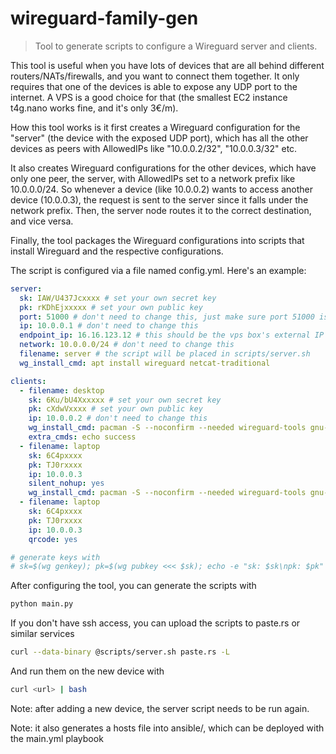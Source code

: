 # wireguard-family-gen

> Tool to generate scripts to configure a Wireguard server and clients.

This tool is useful when you have lots of devices that are all behind different routers/NATs/firewalls, and you want to connect them together. It only requires that one of the devices is able to expose any UDP port to the internet. A VPS is a good choice for that (the smallest EC2 instance t4g.nano works fine, and it's only 3€/m). 

How this tool works is it first creates a Wireguard configuration for the "server" (the device with the exposed UDP port), which has all the other devices as peers with AllowedIPs like "10.0.0.2/32", "10.0.0.3/32" etc.

It also creates Wireguard configurations for the other devices, which have only one peer, the server, with AllowedIPs set to a network prefix like 10.0.0.0/24. So whenever a device (like 10.0.0.2) wants to access another device (10.0.0.3), the request is sent to the server since it falls under the network prefix. Then, the server node routes it to the correct destination, and vice versa.

Finally, the tool packages the Wireguard configurations into scripts that install Wireguard and the respective configurations. 

The script is configured via a file named config.yml. Here's an example:

```yml
server:
  sk: IAW/U437Jcxxxx # set your own secret key
  pk: rKDhEjxxxxx # set your own public key
  port: 51000 # don't need to change this, just make sure port 51000 is unblocked on the vps
  ip: 10.0.0.1 # don't need to change this
  endpoint_ip: 16.16.123.12 # this should be the vps box's external IP
  network: 10.0.0.0/24 # don't need to change this
  filename: server # the script will be placed in scripts/server.sh
  wg_install_cmd: apt install wireguard netcat-traditional

clients:
  - filename: desktop
    sk: 6Ku/bU4Xxxxxx # set your own secret key
    pk: cXdwVxxxx # set your own public key
    ip: 10.0.0.2 # don't need to change this
    wg_install_cmd: pacman -S --noconfirm --needed wireguard-tools gnu-netcat
	extra_cmds: echo success
  - filename: laptop
    sk: 6C4pxxxx
    pk: TJ0rxxxx
    ip: 10.0.0.3
	silent_nohup: yes
    wg_install_cmd: pacman -S --noconfirm --needed wireguard-tools gnu-netcat
  - filename: laptop
    sk: 6C4pxxxx
    pk: TJ0rxxxx
    ip: 10.0.0.3
    qrcode: yes

# generate keys with
# sk=$(wg genkey); pk=$(wg pubkey <<< $sk); echo -e "sk: $sk\npk: $pk"
```

After configuring the tool, you can generate the scripts with 
```bash
python main.py
```
If you don't have ssh access, you can upload the scripts to paste.rs or similar services
```bash
curl --data-binary @scripts/server.sh paste.rs -L
```
And run them on the new device with
```bash
curl <url> | bash
```
Note: after adding a new device, the server script needs to be run again.

Note: it also generates a hosts file into ansible/, which can be deployed with the main.yml playbook